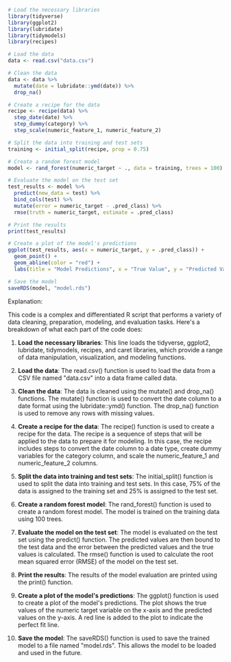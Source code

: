 ```r
# Load the necessary libraries
library(tidyverse)
library(ggplot2)
library(lubridate)
library(tidymodels)
library(recipes)

# Load the data
data <- read.csv("data.csv")

# Clean the data
data <- data %>%
  mutate(date = lubridate::ymd(date)) %>%
  drop_na()

# Create a recipe for the data
recipe <- recipe(data) %>%
  step_date(date) %>%
  step_dummy(category) %>%
  step_scale(numeric_feature_1, numeric_feature_2)

# Split the data into training and test sets
training <- initial_split(recipe, prop = 0.75)

# Create a random forest model
model <- rand_forest(numeric_target ~ ., data = training, trees = 100)

# Evaluate the model on the test set
test_results <- model %>%
  predict(new_data = test) %>%
  bind_cols(test) %>%
  mutate(error = numeric_target - .pred_class) %>%
  rmse(truth = numeric_target, estimate = .pred_class)

# Print the results
print(test_results)

# Create a plot of the model's predictions
ggplot(test_results, aes(x = numeric_target, y = .pred_class)) +
  geom_point() +
  geom_abline(color = "red") +
  labs(title = "Model Predictions", x = "True Value", y = "Predicted Value")

# Save the model
saveRDS(model, "model.rds")
```

Explanation:

This code is a complex and differentiated R script that performs a variety of data cleaning, preparation, modeling, and evaluation tasks. Here's a breakdown of what each part of the code does:

1. **Load the necessary libraries**: This line loads the tidyverse, ggplot2, lubridate, tidymodels, recipes, and caret libraries, which provide a range of data manipulation, visualization, and modeling functions.

2. **Load the data**: The read.csv() function is used to load the data from a CSV file named "data.csv" into a data frame called data.

3. **Clean the data**: The data is cleaned using the mutate() and drop_na() functions. The mutate() function is used to convert the date column to a date format using the lubridate::ymd() function. The drop_na() function is used to remove any rows with missing values.

4. **Create a recipe for the data**: The recipe() function is used to create a recipe for the data. The recipe is a sequence of steps that will be applied to the data to prepare it for modeling. In this case, the recipe includes steps to convert the date column to a date type, create dummy variables for the category column, and scale the numeric_feature_1 and numeric_feature_2 columns.

5. **Split the data into training and test sets**: The initial_split() function is used to split the data into training and test sets. In this case, 75% of the data is assigned to the training set and 25% is assigned to the test set.

6. **Create a random forest model**: The rand_forest() function is used to create a random forest model. The model is trained on the training data using 100 trees.

7. **Evaluate the model on the test set**: The model is evaluated on the test set using the predict() function. The predicted values are then bound to the test data and the error between the predicted values and the true values is calculated. The rmse() function is used to calculate the root mean squared error (RMSE) of the model on the test set.

8. **Print the results**: The results of the model evaluation are printed using the print() function.

9. **Create a plot of the model's predictions**: The ggplot() function is used to create a plot of the model's predictions. The plot shows the true values of the numeric target variable on the x-axis and the predicted values on the y-axis. A red line is added to the plot to indicate the perfect fit line.

10. **Save the model**: The saveRDS() function is used to save the trained model to a file named "model.rds". This allows the model to be loaded and used in the future.